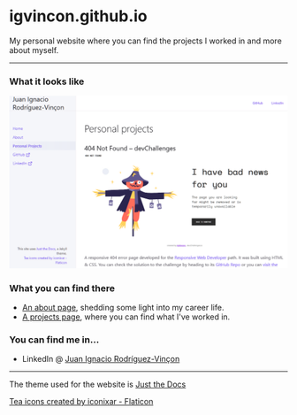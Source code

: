 # igvincon.github.io

My personal website where you can find the projects I worked in and more about myself.

----

### What it looks like

![screenshot](/images/screenshot-2023-05-12-162649.png)

### What you can find there

* [An about page], shedding some light into my career life.
* [A projects page], where you can find what I've worked in.

### You can find me in...

* LinkedIn @ [Juan Ignacio Rodríguez-Vinçon]

----

The theme used for the website is [Just the Docs]

[Tea icons created by iconixar - Flaticon]


[An about page]:https://igvincon.github.io/about
[A projects page]: https://igvincon.github.io/projects
[Juan Ignacio Rodríguez-Vinçon]: https://www.linkedin.com/in/jirvincon/?locale=en_US/
[Just the Docs]: https://just-the-docs.github.io/just-the-docs/
[Tea icons created by iconixar - Flaticon]: https://www.flaticon.com/free-icons/tea
